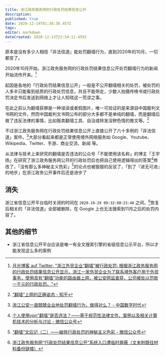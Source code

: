 ```yaml
---
title: 浙江政务服务网的行政处罚结果信息公开
description: 
published: true
date: 2020-12-14T01:36:36.457Z
tags: 
editor: markdown
dateCreated: 2020-12-13T22:54:11.459Z
---
```


原本是没有多少人相信「非法信道」能处罚翻墙行为，直到2020年的10月，一切都变了。

2020年10月开始，浙江政务服务网的行政处罚结果信息公开处罚翻墙行为的新闻开始流传开来。[^20201006142943]

[^20201006142943]: [月光博客 auf Twitter: "浙江外贸企业“翻墙”被行政处罚: 根据浙江政务服务网的行政处罚结果信息公开显示，浙江一家外贸企业为了联系境外客户用于外贸事务，使用具有“翻墙”功能的路由器上网，被公安网监查获，公司被处以罚款一千元的行政处罚。"](https://web.archive.org/web/20201006142943/https://twitter.com/williamlong/status/1313413824721027072)

起因是各地的「行政处罚结果信息公开」一般是不公开翻墙相关的处罚，被处罚的人多半只能看到纸质的行政处罚信息，并且不能带走，少数人拍摄传唤书或行政处罚决定书后发送到网络上才让人知晓这一荒谬之事。

在此之前认为翻墙获罪是一种误读或者假图片，唯一可验证的是来源自中国裁判文书网的文件，然而中国裁判文书网公布的部分大多都不是单纯的翻墙，而是翻墙后做了违反法律的事情，比如贩卖翻墙工具、自治或转发淫秽色情的推文等。[^Epo3V]

[^Epo3V]: [“翻墙”上网的正确姿态 - 知乎](https://archive.is/Epo3V "https://zhuanlan.zhihu.com/p/140729317")

不过浙江政务服务网在行政处罚结果信息公开上直接公开了六十多例的「非法信道」案件。[^20201213005424]大部分看起来都是正常使用境外网络服务如 Google、Youtube、Wikipedia、Twitter、手游、商业交流、新闻 等。

[^20201213005424]: [浙江公安一直兢兢业业地处罚翻墙行为，做得对么？ - 中国数字时代](https://web.archive.org/web/20201213005424/https://chinadigitaltimes.net/chinese/2020/10/工人阶级%EF%BD%9C浙江公安一直兢兢业业地处罚翻墙行为/)

从法律与技术上来研究的翻墙是否违法的公众号「不能使用该名称」的博主「王宇扬」在研究了浙江政务服务网公开的行政处罚后也把自己使用逻辑得出的答案[^20201210225158]修改了，「没有那么多神秘主义色彩」[^20201213232208]的论点也被狠狠的反驳了，「到了『进无可进』的地步」在浙江政务公开事件后还是进步了

[^20201210225158]: [个人使用vpn"翻墙"是否违法？——基于规范性法律文件、案例以及相关计算机技术的分析与讨论 - 微信公众号](https://web.archive.org/web/20201210225158/https://mp.weixin.qq.com/s/cndzW_oXClkSdwOtam0qUw)

[^20201213232208]: [“翻墙”文后记（二）——破除行政处罚的神秘主义色彩 - 微信公众号](https://web.archive.org/web/20201213232208/https://mp.weixin.qq.com/s?__biz=Mzg2OTIyMzY0Ng%3D%3D&mid=2247483798&idx=1&sn=bd7fd52d8338862f28078ac26aff1565)

[^20201213234349]: [“翻墙”文后记（一）补遗——历时三个月的行政法问题研习感言 - 微信公众号](https://web.archive.org/web/20201213234349/https://mp.weixin.qq.com/s?__biz=Mzg2OTIyMzY0Ng%3D%3D&mid=2247483976&idx=1&sn=9155d7ccf71dc40d6b28b4ff384132f1)

<!--
公众号「不能使用该名称」的博主「王宇扬」对翻墙的相关研究：

+ [个人使用vpn"翻墙"是否违法？——基于规范性法律文件、案例以及相关计算机技术的分析与讨论 - 微信公众号](https://web.archive.org/web/20201210225158/https://mp.weixin.qq.com/s/cndzW_oXClkSdwOtam0qUw)
+ 原文被删 [“翻墙”文章后记——最近几个月的一些思考](https://web.archive.org/web/20200904123736/https://www.matataki.io/p/4883)
+ [“翻墙”文后记（二）——破除行政处罚的神秘主义色彩 - 微信公众号](https://web.archive.org/web/20201213232208/https://mp.weixin.qq.com/s?__biz=Mzg2OTIyMzY0Ng%3D%3D&mid=2247483798&idx=1&sn=bd7fd52d8338862f28078ac26aff1565 "https://archive.is/LRVRE")
+ [“翻墙”文后记（三）——行政处罚中“申辩不加罚”制度的架空“指南” - 微信公众号](https://web.archive.org/web/20201213232223/https://mp.weixin.qq.com/s?__biz=Mzg2OTIyMzY0Ng%3D%3D&mid=2247483855&idx=1&sn=13517f77e1ebae43d065f6526c09b163 "https://archive.is/LJr31")
+ [“翻墙”文后记（四）——针对翻墙处罚的行政复议申请指南（附申请书样例） - 微信公众号](https://web.archive.org/web/20201213232212/https://mp.weixin.qq.com/s?__biz=Mzg2OTIyMzY0Ng%3D%3D&mid=2247483877&idx=1&sn=39ba9e08e8a9eb3ad6266dadb7891289 "https://archive.is/2S0Ac")
+ [【关于“行政复议“文章的一处重要勘误！】 - 微信公众号](https://web.archive.org/web/20201213233547/https://mp.weixin.qq.com/s?__biz=Mzg2OTIyMzY0Ng%3D%3D&mid=2247483880&idx=1&sn=b55dc814ac7f1c9d735a0cd3a217f864)
+ [关于“翻墙”处罚的阶段性案例检索——处罚50例、诉讼案件1例 - 微信公众号](https://web.archive.org/web/20201213233611/https://mp.weixin.qq.com/s?__biz=Mzg2OTIyMzY0Ng%3D%3D&mid=2247483896&idx=1&sn=cf84945ea658dba317d82cadcee6df7c)
+ [“国际出入口信道”、“接入网络”概念的规范解释——再论“翻墙”行政处罚系适用法律错误 - 微信公众号](https://web.archive.org/web/20201213233555/https://mp.weixin.qq.com/s?__biz=Mzg2OTIyMzY0Ng%3D%3D&mid=2247483939&idx=1&sn=2778e8c694f9e665d0baac2c21abd6af)
+ [“翻墙”文后记（一）补遗——历时三个月的行政法问题研习感言 - 微信公众号](https://web.archive.org/web/20201213234349/https://mp.weixin.qq.com/s?__biz=Mzg2OTIyMzY0Ng%3D%3D&mid=2247483976&idx=1&sn=9155d7ccf71dc40d6b28b4ff384132f1 "https://archive.is/ssN3m")
+ [「“规避GFW审查系统”的刑法问题」刍议——（一）三种入罪路径下的22则典型案例 - 微信公众号](https://web.archive.org/web/20201213234355/https://mp.weixin.qq.com/s?__biz=Mzg2OTIyMzY0Ng%3D%3D&mid=2247483982&idx=1&sn=925903815da22e4ddf990f4d8b8d1f2b)
+ [「“规避GFW审查系统”的刑法问题」刍议——（二）“VPN技术的中立性”没有任何探讨价值 - 微信公众号](https://web.archive.org/web/20201213234325/https://mp.weixin.qq.com/s?__biz=Mzg2OTIyMzY0Ng%3D%3D&mid=2247483999&idx=1&sn=97697385851875bacb89a9b4af7bae4a)
+ [ - 微信公众号]()
+ [ - 微信公众号]()
-->

## 消失

浙江省信息公开平台临时关闭的时间在 `2020-10-29 09:32:08`-`23:48` 之间，[^20201213221336]恢复后相关的「非法信道」全部被删除，在 Google 上也无法搜索到11月之后的处罚内容了。

[^20201213221336]: [浙江政务服务网“行政处罚结果信息公开”系统入口遭临时屏蔽（文末附既往材料备份链接）](https://web.archive.org/web/20201213221336/https://posts.careerengine.us/p/5f9b7d768214d45b28abe9cc?nav=post_&p=5f4fb7942bbbb25d3a5ba447)

## 其他的细节

+ 浙江省信息公开平台应该是唯一有全文搜索引擎的省级信息公示平台，所以才能发现这么多的案例
